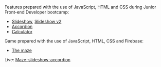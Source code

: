 Features prepared with the use of JavaScript, HTML and CSS during Junior Front-end Developer bootcamp:
* [Slideshow](slideshow/index.html), [Slideshow v2](slideshow_v02/index.html)
* [Accordion](accordion/index.html)
* [Calculator](calculator/index.html)

Game prepared with the use of JavaScript, HTML, CSS and Firebase:
* [The maze](maze/index.html)

Live: [Maze-slideshow-accordion](https://malgorzataprucnal.github.io/Maze-slideshow-accordion/)

